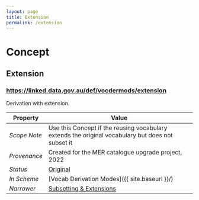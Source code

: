 ```yaml
---
layout: page
title: Extension
permalink: /extension
---
```

# Concept

## Extension

### <https://linked.data.gov.au/def/vocdermods/extension>

Derivation with extension.

**Property** | **Value**
--- | ---
_Scope Note_ | Use this Concept if the reusing vocabulary extends the original vocabulary but does not subset it
_Provenance_ | Created for the MER catalogue upgrade project, 2022
_Status_ | [Original](https://linked.data.gov.au/def/reg-statuses/original)
_In Scheme_ | [Vocab Derivation Modes]({{ site.baseurl }}/)
_Narrower_ | [Subsetting & Extensions](https://linked.data.gov.au/def/vocdermods/subsetting-and-extension)